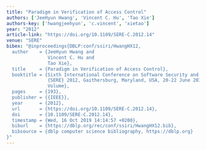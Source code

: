 ```yaml
---
title: "Paradigm in Verification of Access Control"
authors: ['JeeHyun Hwang', 'Vincent C. Hu', 'Tao Xie']
authors-key: ['hwangjeehyun', 'c.vincent', 'xietao']
year: "2012"
article-link: "https://doi.org/10.1109/SERE-C.2012.14"
venue: "SERE"
bibex: "@inproceedings{DBLP:conf/ssiri/HwangHX12,
  author    = {JeeHyun Hwang and
               Vincent C. Hu and
               Tao Xie},
  title     = {Paradigm in Verification of Access Control},
  booktitle = {Sixth International Conference on Software Security and Reliability,
               {SERE} 2012, Gaithersburg, Maryland, USA, 20-22 June 2012 - Companion
               Volume},
  pages     = {193},
  publisher = {{IEEE}},
  year      = {2012},
  url       = {https://doi.org/10.1109/SERE-C.2012.14},
  doi       = {10.1109/SERE-C.2012.14},
  timestamp = {Wed, 16 Oct 2019 14:14:57 +0200},
  biburl    = {https://dblp.org/rec/conf/ssiri/HwangHX12.bib},
  bibsource = {dblp computer science bibliography, https://dblp.org}
}"
---
```


